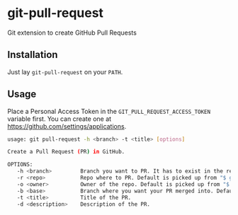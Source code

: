 git-pull-request
================

Git extension to create GitHub Pull Requests

Installation
------------

Just lay `git-pull-request` on your `PATH`.

Usage
-----

Place a Personal Access Token in the `GIT_PULL_REQUEST_ACCESS_TOKEN` variable first. You can create one at https://github.com/settings/applications.

```bash
usage: git pull-request -h <branch> -t <title> [options]

Create a Pull Request (PR) in GitHub.

OPTIONS:
   -h <branch>         Branch you want to PR. It has to exist in the remote.
   -r <repo>           Repo where to PR. Default is picked up from "$ git remote -v" origin fetch url.
   -o <owner>          Owner of the repo. Default is picked up from "$ git remote -v" origin fetch url.
   -b <base>           Branch where you want your PR merged into. Default "master".
   -t <title>          Title of the PR.
   -d <description>    Description of the PR.
```


